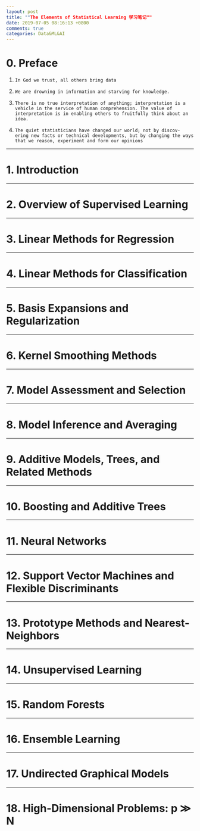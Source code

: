 ```yaml
---
layout: post
title: ""The Elements of Statistical Learning 学习笔记""
date: 2019-07-05 08:16:13 +0800
comments: true
categories: Data&ML&AI
---
```

# 0. Preface

1. `In God we trust, all others bring data`

2. `We are drowning in information and starving for knowledge.`

3. `There is no true interpretation of anything; interpretation is a vehicle in the service of human comprehension. The value of interpretation is in enabling others to fruitfully think about an idea.`

4. `The quiet statisticians have changed our world; not by discov- ering new facts or technical developments, but by changing the ways that we reason, experiment and form our opinions`

****
# 1. Introduction

***
# 2. Overview of Supervised Learning

***
# 3. Linear Methods for Regression

***
# 4. Linear Methods for Classification

***
# 5. Basis Expansions and Regularization

***
# 6. Kernel Smoothing Methods

***
# 7. Model Assessment and Selection

***
# 8. Model Inference and Averaging

***
# 9. Additive Models, Trees, and Related Methods

***
# 10. Boosting and Additive Trees

***
# 11. Neural Networks

***
# 12. Support Vector Machines and Flexible Discriminants

***
# 13. Prototype Methods and Nearest-Neighbors

***
# 14. Unsupervised Learning

***
# 15. Random Forests

***
# 16. Ensemble Learning

***
# 17. Undirected Graphical Models

***
# 18. High-Dimensional Problems: p ≫ N

